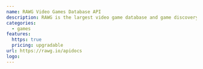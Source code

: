 ```yaml
---
name: RAWG Video Games Database API
description: RAWG is the largest video game database and game discovery service.
categories:
  - games
features:
  https: true
  pricing: upgradable
url: https://rawg.io/apidocs
logo:
---
```


